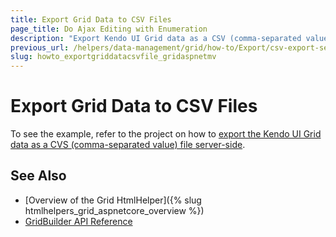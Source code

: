 ```yaml
---
title: Export Grid Data to CSV Files
page_title: Do Ajax Editing with Enumeration
description: "Export Kendo UI Grid data as a CSV (comma-separated value) file."
previous_url: /helpers/data-management/grid/how-to/Export/csv-export-server-side
slug: howto_exportgriddatacsvfile_gridaspnetmv
---
```


# Export Grid Data to CSV Files

To see the example, refer to the project on how to [export the Kendo UI Grid data as a CVS (comma-separated value) file server-side](https://github.com/telerik/ui-for-aspnet-mvc-examples/tree/master/Telerik.Examples.Mvc/Telerik.Examples.Mvc/Areas/GridCsvServerExport).

## See Also

* [Overview of the Grid HtmlHelper]({% slug htmlhelpers_grid_aspnetcore_overview %})
* [GridBuilder API Reference](https://docs.telerik.com/aspnet-mvc/api/kendo.mvc.ui.fluent/gridbuilder)
